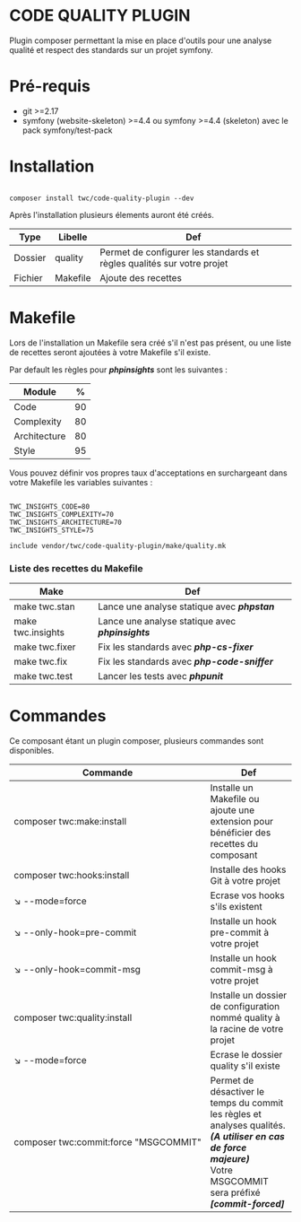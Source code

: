 # CODE QUALITY PLUGIN

Plugin composer permettant la mise en place d'outils pour une  analyse qualité et respect des standards sur un projet symfony.

# Pré-requis

- git >=2.17
- symfony (website-skeleton) >=4.4 ou symfony >=4.4 (skeleton) avec le pack symfony/test-pack

# Installation

```

composer install twc/code-quality-plugin --dev

```

Après l'installation plusieurs élements auront été créés.

| Type | Libelle     |   Def     |
|------|-------------|-----------|
| Dossier | quality | Permet de configurer les standards et règles qualités sur votre projet | 
| Fichier | Makefile | Ajoute des recettes  | 

# Makefile

Lors de l'installation un Makefile sera créé s'il n'est pas présent, ou une liste de recettes seront ajoutées à votre Makefile s'il existe.

Par default les règles pour ***phpinsights*** sont les suivantes :

| Module | % |
|------|-----|
| Code | 90 |
| Complexity | 80 |
| Architecture | 80 |
| Style | 95 |

Vous pouvez définir vos propres taux d'acceptations en surchargeant dans votre Makefile les variables suivantes :

 ```

TWC_INSIGHTS_CODE=80
TWC_INSIGHTS_COMPLEXITY=70
TWC_INSIGHTS_ARCHITECTURE=70
TWC_INSIGHTS_STYLE=75

include vendor/twc/code-quality-plugin/make/quality.mk

```

### Liste des recettes du Makefile

| Make | Def |
|------|-----|
| make twc.stan | Lance une analyse statique avec ***phpstan***  | 
| make twc.insights | Lance une analyse statique avec ***phpinsights***  | 
| make twc.fixer | Fix les standards avec ***php-cs-fixer***  | 
| make twc.fix | Fix les standards avec ***php-code-sniffer***  | 
| make twc.test | Lancer les tests avec ***phpunit***  | 

# Commandes

Ce composant étant un plugin composer, plusieurs commandes sont disponibles.

| Commande | Def |
|----------|------|
| composer twc:make:install  | Installe un Makefile ou ajoute une extension pour bénéficier des recettes du composant |
| composer twc:hooks:install | Installe des hooks Git à votre projet |
|       ↘ --mode=force | Ecrase vos hooks s'ils existent |
|       ↘ --only-hook=pre-commit | Installe un hook pre-commit à votre projet |
|       ↘ --only-hook=commit-msg | Installe un hook commit-msg à votre projet |
| composer twc:quality:install | Installe un dossier de configuration nommé quality à la racine de votre projet |
|       ↘ --mode=force | Ecrase le dossier quality s'il existe |
| <nobr>composer twc:commit:force "MSGCOMMIT"</nobr> | Permet de désactiver le temps du commit les règles et analyses qualités. ***(A utiliser en cas de force majeure)***<br/> Votre MSGCOMMIT sera préfixé ***[commit-forced]*** |




